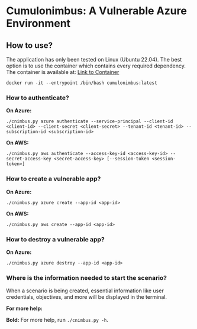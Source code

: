 # Cumulonimbus: A Vulnerable Azure Environment

## How to use?

The application has only been tested on Linux (Ubuntu 22.04). The best option is to use the container which contains every required dependency. The container is available at: [Link to Container](TODO)

```shell
docker run -it --entrypoint /bin/bash cumulonimbus:latest
```


### How to authenticate?

**On Azure:**

```shell
./cnimbus.py azure authenticate --service-principal --client-id <client-id> --client-secret <client-secret> --tenant-id <tenant-id> --subscription-id <subscription-id>
```

**On AWS:**

```shell
./cnimbus.py aws authenticate --access-key-id <access-key-id> --secret-access-key <secret-access-key> [--session-token <session-token>]
```

### How to create a vulnerable app?

**On Azure:**

```shell
./cnimbus.py azure create --app-id <app-id>
```

**On AWS:**

```shell
./cnimbus.py aws create --app-id <app-id>
```

### How to destroy a vulnerable app?

**On Azure:**

```shell
./cnimbus.py azure destroy --app-id <app-id>
```
### Where is the information needed to start the scenario?
When a scenario is being created, essential information like user credentials, objectives, and more will be displayed in the terminal.

**For more help:**

**Bold:** For more help, run `./cnimbus.py -h`.
